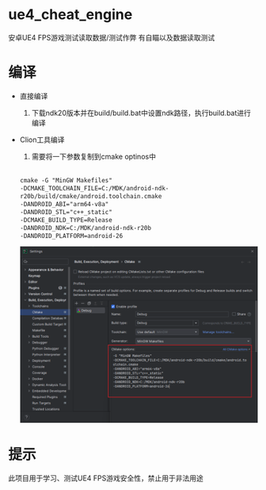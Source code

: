 # ue4_cheat_engine

安卓UE4 FPS游戏测试读取数据/测试作弊
有自瞄以及数据读取测试

# 编译

- 直接编译
  1. 下载ndk20版本并在build/build.bat中设置ndk路径，执行build.bat进行编译
- Clion工具编译
  1. 需要将一下参数复制到cmake optinos中

  ```

  cmake -G "MinGW Makefiles"
  -DCMAKE_TOOLCHAIN_FILE=C:/MDK/android-ndk-r20b/build/cmake/android.toolchain.cmake
  -DANDROID_ABI="arm64-v8a"
  -DANDROID_STL="c++_static"
  -DCMAKE_BUILD_TYPE=Release
  -DANDROID_NDK=C:/MDK/android-ndk-r20b
  -DANDROID_PLATFORM=android-26

  ```

  ![cmake optinos](img/cmake_optinos.png "cmake optinos")

# 提示

此项目用于学习、测试UE4 FPS游戏安全性，禁止用于非法用途
